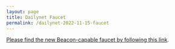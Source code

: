 ```yaml
---
layout: page
title: Dailynet Faucet
permalink: /dailynet-2022-11-15-faucet
---
```


[Please find the new Beacon-capable faucet by following this link](https://faucet.dailynet-2022-11-15.teztnets.xyz).
